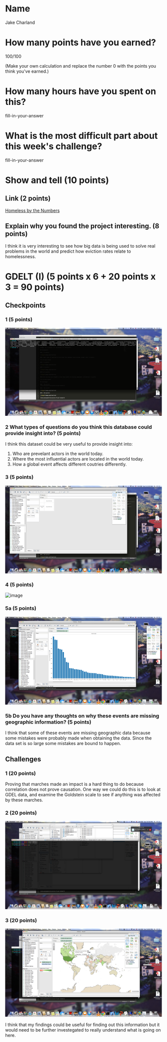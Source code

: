 # Name

Jake Charland

# How many points have you earned?

100/100

(Make your own calculation and replace the number 0 with the points you think you've earned.)

# How many hours have you spent on this?

fill-in-your-answer

# What is the most difficult part about this week's challenge?

fill-in-your-answer

# Show and tell (10 points)

## Link (2 points)

[Homeless by the Numbers](http://www.sumall.org/homelessness/)

## Explain why you found the project interesting. (8 points)

I think it is very interesting to see how big data is being used to solve real problems in the world and predict how eviction rates relate to homelessness. 

# GDELT (I) (5 points x 6 + 20 points x 3 = 90 points)

## Checkpoints

### 1 (5 points)

![image](cp1.png?raw=true)

### 2 What types of questions do you think this database could provide insight into? (5 points)

I think this dataset could be very useful to provide insight into:
1. Who are prevelant actors in the world today.
2. Where the most influential actors are located in the world today.
3. How a global event affects different coutries differently.

### 3 (5 points)

![image](cp3.png?raw=true)

### 4 (5 points)

![image](image.png?raw=true)

### 5a (5 points)

![image](cp5.png?raw=true)

### 5b Do you have any thoughts on why these events are missing geographic information? (5 points)

I think that some of these events are missing geographic data because some mistakes were probably made when obtaining the data. Since the data set is so large some mistakes are bound to happen.

## Challenges

### 1 (20 points)
Proving that marches made an impact is a hard thing to do because correlation does not prove causation. One way we could do this is to look at 
GDEL data, and examine the Goldstein scale to see if anything was affected by these marches. 

### 2 (20 points)

![image](challenge2.png?raw=true)

### 3 (20 points)

![image](challenge3.png?raw=true)

I think that my findings could be useful for finding out this information but it would need to be further investegated to really understand what is going on here. 
